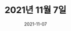 ---
title: 2021년 11월 7일
date: 2021-11-07
description: 오늘의 사진은 선별한 사진을 소개하는 콘텐츠입니다. 제목, 날짜와 선별한 한 두 장의 사진을 소개하는 영역입니다. 대표사진을 선택하고, 제목, 날짜를 적고, 사진을 설명하는 간단한 정리를 하세요. 해당 콘텐츠를 잘 쌓아서 추후에 전시 영역으로 활용할 수 있습니다. 
components: 
  - https://kctu-photo.s3.ap-northeast-2.amazonaws.com/2021년/11월/20211107-전태일+열사+51주기+이주노동자+기자회견+및+거리행진_전태일다리_광화문_청운효자동주민센터_기자회견_행진_총연맹_서울본부_공공운수노조_이주노동/_1D20163.jpg
resources:
- name: 대표사진
  src: https://kctu-photo.s3.ap-northeast-2.amazonaws.com/2021년/11월/20211107-전태일+열사+51주기+이주노동자+기자회견+및+거리행진_전태일다리_광화문_청운효자동주민센터_기자회견_행진_총연맹_서울본부_공공운수노조_이주노동/_1D20163.jpg
- name: item-01
  params:
    icon: photo
  src: https://kctu-photo.s3.ap-northeast-2.amazonaws.com/2021년/11월/20211107-전태일+열사+51주기+이주노동자+기자회견+및+거리행진_전태일다리_광화문_청운효자동주민센터_기자회견_행진_총연맹_서울본부_공공운수노조_이주노동/_1D20313.jpg  
  description: 오늘의 사진은 선별한 사진을 소개하는 콘텐츠입니다. 제목, 날짜와 선별한 한 두 장의 사진을 소개하는 영역입니다. 대표사진을 선택하고, 제목, 날짜를 적고, 사진을 설명하는 간단한 정리를 하세요. 해당 콘텐츠를 잘 쌓아서 추후에 전시 영역으로 활용할 수 있습니다. 
  target: /items/2021년/11월/20211107-전태일-열사-51주기-이주노동자-기자회견-및-거리행진_전태일다리_광화문_청운효자동주민센터_기자회견_행진_총연맹_서울본부_공공운수노조_이주노동/_1d20313
- name: item-02  
  params:
    icon: photo
  src: https://kctu-photo.s3.ap-northeast-2.amazonaws.com/2021년/11월/20211107-전태일+열사+51주기+이주노동자+기자회견+및+거리행진_전태일다리_광화문_청운효자동주민센터_기자회견_행진_총연맹_서울본부_공공운수노조_이주노동/_1DX0088.jpg
  description: 오늘의 사진은 선별한 사진을 소개하는 콘텐츠입니다. 제목, 날짜와 선별한 한 두 장의 사진을 소개하는 영역입니다. 대표사진을 선택하고, 제목, 날짜를 적고, 사진을 설명하는 간단한 정리를 하세요. 해당 콘텐츠를 잘 쌓아서 추후에 전시 영역으로 활용할 수 있습니다.
  target: /items/2021년/11월/20211107-전태일-열사-51주기-이주노동자-기자회견-및-거리행진_전태일다리_광화문_청운효자동주민센터_기자회견_행진_총연맹_서울본부_공공운수노조_이주노동/_1DX0088   
---